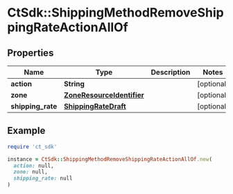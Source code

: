 # CtSdk::ShippingMethodRemoveShippingRateActionAllOf

## Properties

| Name | Type | Description | Notes |
| ---- | ---- | ----------- | ----- |
| **action** | **String** |  | [optional] |
| **zone** | [**ZoneResourceIdentifier**](ZoneResourceIdentifier.md) |  | [optional] |
| **shipping_rate** | [**ShippingRateDraft**](ShippingRateDraft.md) |  | [optional] |

## Example

```ruby
require 'ct_sdk'

instance = CtSdk::ShippingMethodRemoveShippingRateActionAllOf.new(
  action: null,
  zone: null,
  shipping_rate: null
)
```


